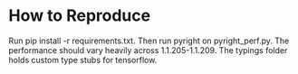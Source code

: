 # How to Reproduce
Run pip install -r requirements.txt. Then run pyright on pyright_perf.py. The performance should vary heavily across 1.1.205-1.1.209. The typings folder holds custom type stubs for tensorflow.
